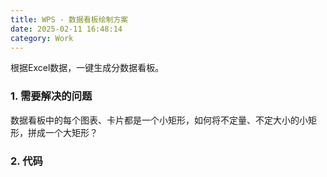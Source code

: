 ```yaml
---
title: WPS - 数据看板绘制方案
date: 2025-02-11 16:48:14
category: Work
---
```

根据Excel数据，一键生成分数据看板。

### 1. 需要解决的问题
数据看板中的每个图表、卡片都是一个小矩形，如何将不定量、不定大小的小矩形，拼成一个大矩形？



### 2. 代码
